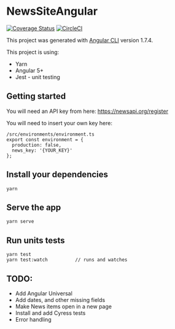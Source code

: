 # NewsSiteAngular

[![Coverage Status](https://coveralls.io/repos/github/wmgregory/news-site-angular/badge.svg?branch=master)](https://coveralls.io/github/wmgregory/news-site-angular?branch=master)
[![CircleCI](https://circleci.com/gh/wmgregory/news-site-angular.svg?style=svg)](https://circleci.com/gh/wmgregory/news-site-angular)

This project was generated with [Angular CLI](https://github.com/angular/angular-cli) version 1.7.4.

This project is using:
- Yarn
- Angular 5+
- Jest - unit testing

## Getting started

You will need an API key from here: https://newsapi.org/register

You will need to insert your own key here:

```
/src/environments/environment.ts
export const environment = {
  production: false,
  news_key: '{YOUR_KEY}'
};

```


## Install your dependencies
```
yarn
```

## Serve the app
```
yarn serve
```

## Run units tests
```
yarn test
yarn test:watch          // runs and watches
```

## TODO:
- Add Angular Universal
- Add dates, and other missing fields
- Make News items open in a new page
- Install and add Cyress tests
- Error handling
